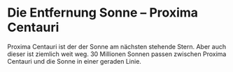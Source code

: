 # Die Entfernung Sonne – Proxima Centauri

Proxima Centauri ist der der Sonne am nächsten stehende Stern. Aber auch dieser
ist ziemlich weit weg. 30 Millionen Sonnen passen zwischen Proxima Centauri und
die Sonne in einer geraden Linie.
